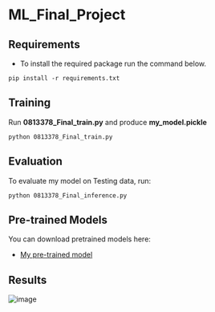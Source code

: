 # ML_Final_Project


## Requirements

- To install the required package run the command below.

```
pip install -r requirements.txt
```

## Training

Run **0813378_Final_train.py** and produce **my_model.pickle**

```train
python 0813378_Final_train.py
```

## Evaluation

To evaluate my model on Testing data, run:

```eval
python 0813378_Final_inference.py
```

## Pre-trained Models

You can download pretrained models here:

- [My pre-trained model](https://drive.google.com/file/d/1pHOaersWXYGWImIyyOxqzcyqQeLHjUDT/view?usp=share_link)

## Results

![image](https://github.com/C1em3nt/ML_Final_Project/blob/d14eb0e37b72d56d17044af733355278525eeda9/score.png)
